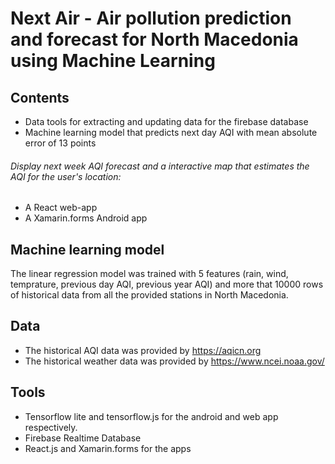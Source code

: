 # Next Air - Air pollution prediction and forecast for North Macedonia using Machine Learning

## Contents
- Data tools for extracting and updating data for the firebase database
- Machine learning model that predicts next day AQI with mean absolute error of 13 points
###### Display next week AQI forecast and a interactive map that estimates the AQI for the user's location:
- A React web-app
- A Xamarin.forms Android app

## Machine learning model
The linear regression model was trained with 5 features (rain, wind, temprature, previous day AQI, previous year AQI) and more that 10000 rows of historical data from all the provided stations in North Macedonia.

## Data
- The historical AQI data was provided by https://aqicn.org
- The historical weather data was provided by https://www.ncei.noaa.gov/

## Tools
- Tensorflow lite and tensorflow.js for the android and web app respectively.
- Firebase Realtime Database
- React.js and Xamarin.forms for the apps

